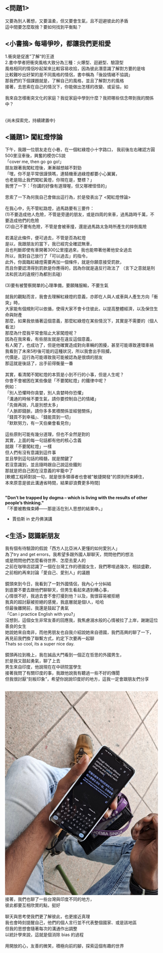 ## <問題1>
又要為別人著想，又要溫柔，但又要會生氣，且不迴避彼此的矛盾  
這中間要怎麼取捨？要如何找到平衡點？

## <小書摘> 每場爭吵，都讓我們更相愛
1.衝突是促進”了解“的王道  
2.書中學者把衝突風格大致分為三種：火爆型、迴避型、驗證型  
風格相同的情侶吵起架來比較容易收拾，因為彼此潛意識了解對方要的是啥  
比較難吵出好架的是不同風格的情侶，書中稱為「後設情緒不協調」  
那我們的下個課題就是，了解自己的風格，並且了解對方的風格  
接著，去思索在自己的情況下，你能做出怎樣的改變、或妥協，如  
<br>
我來自怎樣衝突文化的家庭？我從家庭中學到什麼？我把哪些信念帶到我的關係中？  
<br>  
{尚未探索完，持續建置中}

## <議題1> 闖紅燈悖論  
下午，我跟一位朋友走在小巷，在一個紅綠燈小十字路口，
我前後左右確認方圓500里沒車後，興奮的模仿CS說  
「cover me, then go go go!」  
朋友跟著我闖紅燈後，漸漸越想越不對勁  
「嘿，你不是平常很謹慎嗎，連騎機車過綠燈都要小心翼翼，  
也老是阻止我們闖紅黃燈，你現在是，雙標？」  
我愣了一下：「你講的好像有道理喔，但又哪裡怪怪的」  
<br>
思索了一下為何我自己會做出這行為，於是發表出了 <闖紅燈悖論>  
<br>
在我心中，先不管紅路燈，過馬路要有三要件：  
(1)不要造成他人危險，不管是旁邊的朋友，或是四周的來車，過馬路時千萬，不要造成他們的危險  
(2)自己不要有危險，不管是會被車撞，還是過馬路太急時所產生的摔倒風險  
<br>
若滿足此條件，便可過去，不管是否為紅燈  
是以，我跟朋友的當下，我已經完全確認無車，  
且也判斷即使有車開著300公里撞過來，我也能帶著他著他安全過去  
所以，我對自己放行了「可以過去」的指令，  
此外，你面臨紅綠燈需要再加一個條件，就是你願意接受罰款，  
而且你要認清得到罰款是你應得的，因為你就是違反行政法了
（言下之意就是刑法和民法的違規行為都別去碰）  
<br>
(3)要有被警察開單的心理準備，要願賭服輸，不要生氣  
<br>
就我的觀點而言，我會去理解紅綠燈的意義，亦即在人與人或車與人產生方向「衝突」時，  
大家能有個規則可以依循，使得大家不會卡住彼此，以提高整體經濟，以及保住生命與財產  
那麼，如果我依循著這個意義，那麼紅綠燈在某些情況下，其實是不需要的（個人看法）  
那麼為什麼我平常會阻止大家闖燈呢？  
因為在我來看，有些朋友就是在違反這個意義，  
有人闖了，也成功了，但是他確實造成對向車輛的困擾，甚至可能導致連環車禍  
我看到了未來5秒後可能的這種狀況，所以我會出手阻攔，  
代價是，這行為可能導致我可能被認為是很煩的朋友  
那這就是後話了，出手前得衡量一番  
<br>
其實，看清闖不闖紅燈的本質是小到不行的小事，但是人生呢？  
你會不會被困在某些像是「不要闖紅燈」的鐵律中呢？  
例如：  
「別人恐懼時你貪婪，別人貪婪時你恐懼」  
「溝通的時候不要生氣，請你要控制自己的情緒」  
「先做再說，凡是別想太多」  
「人脈即錢脈，請你多多累積關係並經營關係」  
「錢買不到幸福」、「錢能買到一切」  
「默默努力，有一天伯樂會看見你」  
<br>
這些原則可能有幾分道理，但也不全然是對的  
其實，上面的每一句話都有他的核心含義  
就跟「不要闖紅燈」一樣  
但人們有沒有意識到這件事  
並且學到這句話的精髓，就是關鍵了  
若沒意識到，並且隨時跟自己說這些鐵則  
那就是把自己困在沒意義的牢籠中了  
[軟體工程師對說一句，就是很多領導者也會被"敏捷開發"的原則所束縛住，  
本來原意是彼此溝通省時間，結果卻浪費更多時間]  
<br>

**"Don’t be trapped by dogma – which is living with the results of other people’s thinking."**  
「不要被教條束縛——那是活在別人思想的結果中。」
<br>
- 賈伯斯 in 史丹佛演講

## <生活> 認識新朋友  
我有個有待驗證的假說「西方人比亞洲人更懂的如何愛別人」  
為了try and get errors，我希望多跟外國人聊聊天，問問他們的想法  
或是問問他們怎麼看待世界、怎麼去愛人的  
之前在咖啡店認識了一個在台灣工作的德國女生，我們寒喧過幾次，相談盛歡，  
之前相約再來討論「愛自己、愛別人」的議題  
<br>
鏡頭來到今日，我看到了一對外國情侶，我內心十分糾結  
到底要不要去跟他們聊聊天，但男生看起來遇到糟心事，  
心情很不好，我過去會不會打擾到他？以及，我很容易被拒絕  
我真的超討厭被拒絕的感覺，我底層就是個I人，哈哈  
但最後離開前，我還是鼓起了勇氣  
「Can i practice English with you?」  
沒想到，這個女生非常友善的回應我，我焦慮溺水般的心情被拉了上岸，謝謝這位善良的女生  
她說她來自南非，而他男朋友也自我介紹說她來自德國，我們高興的聊了一下，  
再見前我們換了聯繫方式，約定下次要再一起聊  
Thats so cool, its a super nice day.  
<br>
鏡頭再拉到晚上，我在誠品大門看到一個正在哲思的外國男生，  
於是我又鼓起勇氣，聊了上去  
男生來自印度，他說現在在中研院當學生  
接著我問了有關印度的事，我跟他說我有聽過一些不好的傳聞  
但我很討厭“刻板印象”，希望你說說印度好的地方，這我一定會跟朋友們分享  
<br>

![Alt text](/images/eslite_philosopher.jpg)
<br>
接著，我們也聊了一些台灣與印度不同的地方，  
彼此都要互相欣賞的點，挺好  
<br>
聊天與思考使我們更了解彼此，也更接近真理  
我也會時刻提醒自己，他們的個人言行並不代表整個國家、或是該地區  
但我的思想會隨著每次的溝通作出調整  
以統計學來說，這就是個消除 bias 的過程  
<br>
用開放的心，友善的微笑，積極向前的腳，探索這個有趣的世界


